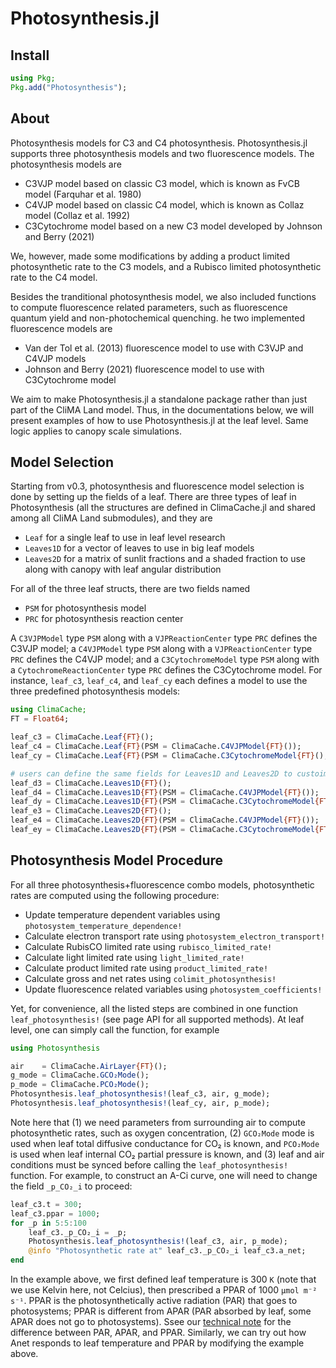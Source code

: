 # Photosynthesis.jl

## Install
```julia
using Pkg;
Pkg.add("Photosynthesis");
```

## About
Photosynthesis models for C3 and C4 photosynthesis. Photosynthesis.jl supports three photosynthesis models and two fluorescence models. The photosynthesis models are
- C3VJP model based on classic C3 model, which is known as FvCB model (Farquhar et al. 1980)
- C4VJP model based on classic C4 model, which is known as Collaz model (Collaz et al. 1992)
- C3Cytochrome model based on a new C3 model developed by Johnson and Berry (2021)

We, however, made some modifications by adding a product limited photosynthetic rate to the C3 models, and a Rubisco limited photosynthetic rate to the C4 model.

Besides the tranditional photosynthesis model, we also included functions to compute fluorescence related parameters, such as fluorescence quantum yield and non-photochemical quenching. he two implemented fluorescence models are
- Van der Tol et al. (2013) fluorescence model to use with C3VJP and C4VJP models
- Johnson and Berry (2021) fluorescence model to use with C3Cytochrome model

We aim to make Photosynthesis.jl a standalone package rather than just part of the CliMA Land model. Thus, in the documentations below, we will present examples of how to use Photosynthesis.jl at the leaf level. Same logic applies to canopy scale simulations.


## Model Selection
Starting from v0.3, photosynthesis and fluorescence model selection is done by setting up the fields of a leaf. There are three types of leaf in Photosynthesis (all the structures are defined in ClimaCache.jl and shared among all CliMA Land submodules), and they are
- `Leaf` for a single leaf to use in leaf level research
- `Leaves1D` for a vector of leaves to use in big leaf models
- `Leaves2D` for a matrix of sunlit fractions and a shaded fraction to use along with canopy with leaf angular distribution

For all of the three leaf structs, there are two fields named
- `PSM` for photosynthesis model
- `PRC` for photosynthesis reaction center

A `C3VJPModel` type `PSM` along with a `VJPReactionCenter` type `PRC` defines the C3VJP model; a `C4VJPModel` type `PSM` along with a `VJPReactionCenter` type `PRC` defines the C4VJP model; and a `C3CytochromeModel` type `PSM` along with a `CytochromeReactionCenter` type `PRC` defines the C3Cytochrome model. For instance, `leaf_c3`, `leaf_c4`, and `leaf_cy` each defines a model to use the three predefined photosynthesis models:
```julia
using ClimaCache;
FT = Float64;

leaf_c3 = ClimaCache.Leaf{FT}();
leaf_c4 = ClimaCache.Leaf{FT}(PSM = ClimaCache.C4VJPModel{FT}());
leaf_cy = ClimaCache.Leaf{FT}(PSM = ClimaCache.C3CytochromeModel{FT}(), PRC = ClimaCache.CytochromeReactionCenter{FT}());

# users can define the same fields for Leaves1D and Leaves2D to custoimize photosynthesis model
leaf_d3 = ClimaCache.Leaves1D{FT}();
leaf_d4 = ClimaCache.Leaves1D{FT}(PSM = ClimaCache.C4VJPModel{FT}());
leaf_dy = ClimaCache.Leaves1D{FT}(PSM = ClimaCache.C3CytochromeModel{FT}(), PRC = ClimaCache.CytochromeReactionCenter{FT}());
leaf_e3 = ClimaCache.Leaves2D{FT}();
leaf_e4 = ClimaCache.Leaves2D{FT}(PSM = ClimaCache.C4VJPModel{FT}());
leaf_ey = ClimaCache.Leaves2D{FT}(PSM = ClimaCache.C3CytochromeModel{FT}(), PRC = ClimaCache.CytochromeReactionCenter{FT}());
```


## Photosynthesis Model Procedure
For all three photosynthesis+fluorescence combo models, photosynthetic rates are computed using the following procedure:
- Update temperature dependent variables using `photosystem_temperature_dependence!`
- Calculate electron transport rate using `photosystem_electron_transport!`
- Calculate RubisCO limited rate using `rubisco_limited_rate!`
- Calculate light limited rate using `light_limited_rate!`
- Calculate product limited rate using `product_limited_rate!`
- Calculate gross and net rates using `colimit_photosynthesis!`
- Update fluorescence related variables using `photosystem_coefficients!`

Yet, for convenience, all the listed steps are combined in one function `leaf_photosynthesis!` (see page API for all supported methods). At leaf level, one can simply call the function, for example
```julia
using Photosynthesis

air    = ClimaCache.AirLayer{FT}();
g_mode = ClimaCache.GCO₂Mode();
p_mode = ClimaCache.PCO₂Mode();
Photosynthesis.leaf_photosynthesis!(leaf_c3, air, g_mode);
Photosynthesis.leaf_photosynthesis!(leaf_cy, air, p_mode);
```

Note here that (1) we need parameters from surrounding air to compute photosynthetic rates, such as oxygen concentration, (2) `GCO₂Mode` mode is used when leaf total diffusive conductance for CO₂ is known, and `PCO₂Mode` is used when leaf internal CO₂ partial pressure is known, and (3) leaf and air conditions must be synced before calling the `leaf_photosynthesis!` function. For example, to construct an A-Ci curve, one will need to change the field `_p_CO₂_i` to proceed:
```julia
leaf_c3.t = 300;
leaf_c3.ppar = 1000;
for _p in 5:5:100
    leaf_c3._p_CO₂_i = _p;
    Photosynthesis.leaf_photosynthesis!(leaf_c3, air, p_mode);
    @info "Photosynthetic rate at" leaf_c3._p_CO₂_i leaf_c3.a_net;
end
```

In the example above, we first defined leaf temperature is 300 `K` (note that we use Kelvin here, not Celcius), then prescribed a PPAR of 1000 `μmol m⁻² s⁻¹`. PPAR is the photosynthetically active radiation (PAR) that goes to photosystems; PPAR is different from APAR (PAR absorbed by leaf, some APAR does not go to photosystems). Ssee our [technical note](
https://doi.org/10.5194/bg-2022-172) for the difference between PAR, APAR, and PPAR. Similarly, we can try out how Anet responds to leaf temperature and PPAR by modifying the example above.
